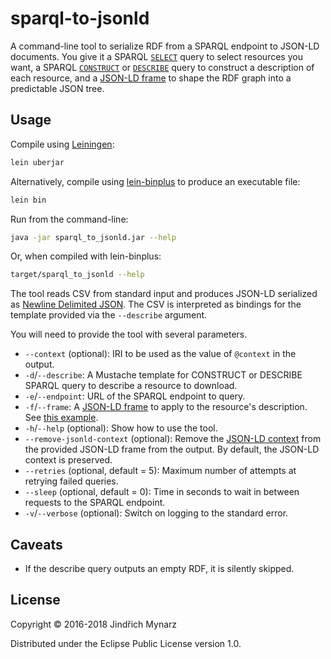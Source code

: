 # sparql-to-jsonld

A command-line tool to serialize RDF from a SPARQL endpoint to JSON-LD documents. You give it a SPARQL [`SELECT`](https://www.w3.org/TR/sparql11-query/#select) query to select resources you want, a SPARQL [`CONSTRUCT`](https://www.w3.org/TR/sparql11-query/#construct) or [`DESCRIBE`](https://www.w3.org/TR/sparql11-query/#describe) query to construct a description of each resource, and a [JSON-LD frame](http://json-ld.org/spec/latest/json-ld-framing) to shape the RDF graph into a predictable JSON tree.

## Usage

Compile using [Leiningen](http://leiningen.org):

```sh
lein uberjar
```

Alternatively, compile using [lein-binplus](https://github.com/BrunoBonacci/lein-binplus) to produce an executable file:

```sh
lein bin
```

Run from the command-line:

```sh
java -jar sparql_to_jsonld.jar --help
```

Or, when compiled with lein-binplus:

```sh
target/sparql_to_jsonld --help
```

The tool reads CSV from standard input and produces JSON-LD serialized as [Newline Delimited JSON](http://ndjson.org). The CSV is interpreted as bindings for the template provided via the `--describe` argument.

You will need to provide the tool with several parameters. 

* `--context` (optional): IRI to be used as the value of `@context` in the output.
* `-d`/`--describe`: A Mustache template for CONSTRUCT or DESCRIBE SPARQL query to describe a resource to download.
* `-e`/`--endpoint`: URL of the SPARQL endpoint to query.
* `-f`/`--frame`: A [JSON-LD frame](http://json-ld.org/spec/latest/json-ld-framing) to apply to the resource's description. See [this example](examples/frame.jsonld).
* `-h`/`--help` (optional): Show how to use the tool.
* `--remove-jsonld-context` (optional): Remove the [JSON-LD context](https://www.w3.org/TR/json-ld/#the-context) from the provided JSON-LD frame from the output. By default, the JSON-LD context is preserved.
* `--retries` (optional, default = 5): Maximum number of attempts at retrying failed queries.
* `--sleep` (optional, default = 0): Time in seconds to wait in between requests to the SPARQL endpoint.
* `-v`/`--verbose` (optional): Switch on logging to the standard error.

## Caveats

* If the describe query outputs an empty RDF, it is silently skipped.

## License

Copyright © 2016-2018 Jindřich Mynarz

Distributed under the Eclipse Public License version 1.0.
